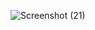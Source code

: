 ![Screenshot (21)](https://user-images.githubusercontent.com/68824201/221177290-91ff1b7e-1470-4941-a259-fb1afcade561.png)
